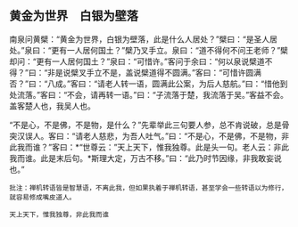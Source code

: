 ##  黄金为世界　白银为壁落

南泉问黄檗：“黄金为世界，白银为壁落，此是什么人居处？”檗曰：“是圣人居处。”泉曰：“更有一人居何国土？”檗乃叉手立。泉曰：“道不得何不问王老师？”檗却问：“更有一人居何国土？”泉曰：“可惜许。”客问于余曰：“何以泉说檗道不得？”曰：“非是说檗叉手立不是，盖说檗道得不圆满。”客曰：“可惜许圆满否？”曰：“八成。”客曰：“请老人转一语，圆满此公案，为后人慈航。”曰：“惜他到处流落。”客曰：“不会，请再转一语。”曰：“子流落于楚，我流落于吴。”客益不会。盖客楚人也，我吴人也。

“不是心，不是佛，不是物，是什么？”先辈举此三句要人参，总不肯说破，总是骨突汉误人。客曰：“请老人慈悲，为吾人吐气。”曰：“不是心，不是佛，不是物，非此我而谁？”客曰：*“世尊云：”天上天下，惟我独尊。此是头一句。老人云：非此我而谁。此是末后句。*斯理大定，万古不移。”曰：“此乃时节因缘，非我敢妄说也。”

```xu
批注：禅机转语皆是智慧语，不离此我，但如果执着于禅机转语，甚至学会一些转语以为修行，就容易修成嘴皮道人。
```

```yang
天上天下，惟我独尊，非此我而谁
```
